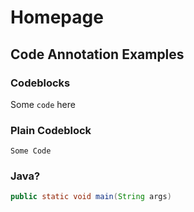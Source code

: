 # Homepage

## Code Annotation Examples

### Codeblocks

Some `code` here

### Plain Codeblock

```
Some Code
```

### Java?

```java title="main function" linenums="1" hl_lines="1"
public static void main(String args)
```